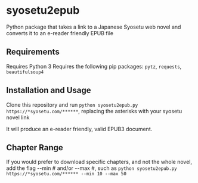 # syosetu2epub
Python package that takes a link to a Japanese Syosetu web novel and converts it to an e-reader friendly EPUB file

## Requirements
Requires Python 3
Requires the following pip packages:
```pytz```, ```requests```, ```beautifulsoup4```

## Installation and Usage
Clone this repository and run ```python syosetu2epub.py https://*syosetu.com/******```, replacing the asterisks with your syosetu novel link

It will produce an e-reader friendly, valid EPUB3 document.

## Chapter Range
If you would prefer to download specific chapters, and not the whole novel, add the flag --min # and/or --max #, such as ```python syosetu2epub.py https://*syosetu.com/****** --min 10 --max 50```